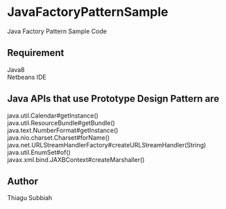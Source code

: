 # JavaFactoryPatternSample
Java Factory Pattern Sample Code  

Requirement
-----------
Java8  
Netbeans IDE  


Java APIs that use Prototype Design Pattern are
-----------------------------------------
java.util.Calendar#getInstance()  
java.util.ResourceBundle#getBundle()  
java.text.NumberFormat#getInstance()  
java.nio.charset.Charset#forName()  
java.net.URLStreamHandlerFactory#createURLStreamHandler(String)  
java.util.EnumSet#of()  
javax.xml.bind.JAXBContext#createMarshaller()  
  
Author
------
Thiagu Subbiah  

